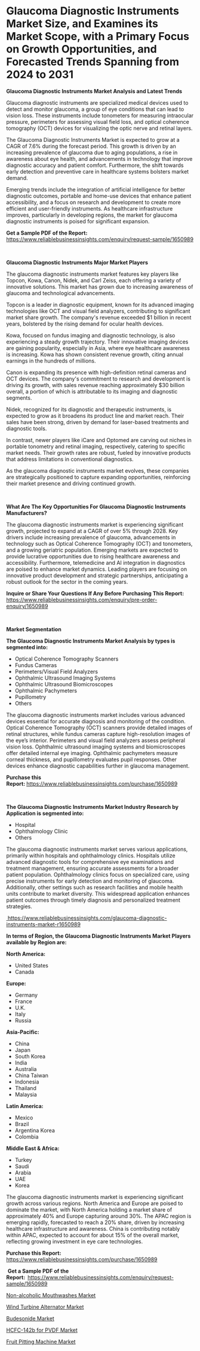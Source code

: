 <p><h1>Glaucoma Diagnostic Instruments Market Size, and Examines its Market Scope, with a Primary Focus on Growth Opportunities, and Forecasted Trends Spanning from 2024 to 2031</h1></p><p><strong>Glaucoma Diagnostic Instruments Market Analysis and Latest Trends</strong></p>
<p><p>Glaucoma diagnostic instruments are specialized medical devices used to detect and monitor glaucoma, a group of eye conditions that can lead to vision loss. These instruments include tonometers for measuring intraocular pressure, perimeters for assessing visual field loss, and optical coherence tomography (OCT) devices for visualizing the optic nerve and retinal layers. </p><p>The Glaucoma Diagnostic Instruments Market is expected to grow at a CAGR of 7.6% during the forecast period. This growth is driven by an increasing prevalence of glaucoma due to aging populations, a rise in awareness about eye health, and advancements in technology that improve diagnostic accuracy and patient comfort. Furthermore, the shift towards early detection and preventive care in healthcare systems bolsters market demand. </p><p>Emerging trends include the integration of artificial intelligence for better diagnostic outcomes, portable and home-use devices that enhance patient accessibility, and a focus on research and development to create more efficient and user-friendly instruments. As healthcare infrastructure improves, particularly in developing regions, the market for glaucoma diagnostic instruments is poised for significant expansion.</p></p>
<p><strong>Get a Sample PDF of the Report:&nbsp;</strong> <a href="https://www.reliablebusinessinsights.com/enquiry/request-sample/1650989?utm_campaign=39&utm_medium=2&utm_source=Github&utm_content=ia&utm_term=03102024&utm_id=glaucoma-diagnostic-instruments">https://www.reliablebusinessinsights.com/enquiry/request-sample/1650989</a></p>
<p>&nbsp;</p>
<p><strong>Glaucoma Diagnostic Instruments Major Market Players</strong></p>
<p><p>The glaucoma diagnostic instruments market features key players like Topcon, Kowa, Canon, Nidek, and Carl Zeiss, each offering a variety of innovative solutions. This market has grown due to increasing awareness of glaucoma and technological advancements.</p><p>Topcon is a leader in diagnostic equipment, known for its advanced imaging technologies like OCT and visual field analyzers, contributing to significant market share growth. The company's revenue exceeded $1 billion in recent years, bolstered by the rising demand for ocular health devices.</p><p>Kowa, focused on fundus imaging and diagnostic technology, is also experiencing a steady growth trajectory. Their innovative imaging devices are gaining popularity, especially in Asia, where eye healthcare awareness is increasing. Kowa has shown consistent revenue growth, citing annual earnings in the hundreds of millions.</p><p>Canon is expanding its presence with high-definition retinal cameras and OCT devices. The company's commitment to research and development is driving its growth, with sales revenue reaching approximately $30 billion overall, a portion of which is attributable to its imaging and diagnostic segments.</p><p>Nidek, recognized for its diagnostic and therapeutic instruments, is expected to grow as it broadens its product line and market reach. Their sales have been strong, driven by demand for laser-based treatments and diagnostic tools.</p><p>In contrast, newer players like iCare and Optomed are carving out niches in portable tonometry and retinal imaging, respectively, catering to specific market needs. Their growth rates are robust, fueled by innovative products that address limitations in conventional diagnostics.</p><p>As the glaucoma diagnostic instruments market evolves, these companies are strategically positioned to capture expanding opportunities, reinforcing their market presence and driving continued growth.</p></p>
<p>&nbsp;</p>
<p><strong>What Are The Key Opportunities For Glaucoma Diagnostic Instruments Manufacturers?</strong></p>
<p><p>The glaucoma diagnostic instruments market is experiencing significant growth, projected to expand at a CAGR of over 5% through 2028. Key drivers include increasing prevalence of glaucoma, advancements in technology such as Optical Coherence Tomography (OCT) and tonometers, and a growing geriatric population. Emerging markets are expected to provide lucrative opportunities due to rising healthcare awareness and accessibility. Furthermore, telemedicine and AI integration in diagnostics are poised to enhance market dynamics. Leading players are focusing on innovative product development and strategic partnerships, anticipating a robust outlook for the sector in the coming years.</p></p>
<p><strong>Inquire or Share Your Questions If Any Before Purchasing This Report:</strong> <a href="https://www.reliablebusinessinsights.com/enquiry/pre-order-enquiry/1650989?utm_campaign=39&utm_medium=2&utm_source=Github&utm_content=ia&utm_term=03102024&utm_id=glaucoma-diagnostic-instruments">https://www.reliablebusinessinsights.com/enquiry/pre-order-enquiry/1650989</a></p>
<p>&nbsp;</p>
<p><strong>Market Segmentation</strong></p>
<p><strong>The Glaucoma Diagnostic Instruments Market Analysis by types is segmented into:</strong></p>
<p><ul><li>Optical Coherence Tomography Scanners</li><li>Fundus Cameras</li><li>Perimeters/Visual Field Analyzers</li><li>Ophthalmic Ultrasound Imaging Systems</li><li>Ophthalmic Ultrasound Biomicroscopes</li><li>Ophthalmic Pachymeters</li><li>Pupillometry</li><li>Others</li></ul></p>
<p><p>The glaucoma diagnostic instruments market includes various advanced devices essential for accurate diagnosis and monitoring of the condition. Optical Coherence Tomography (OCT) scanners provide detailed images of retinal structures, while fundus cameras capture high-resolution images of the eye’s interior. Perimeters and visual field analyzers assess peripheral vision loss. Ophthalmic ultrasound imaging systems and biomicroscopes offer detailed internal eye imaging. Ophthalmic pachymeters measure corneal thickness, and pupillometry evaluates pupil responses. Other devices enhance diagnostic capabilities further in glaucoma management.</p></p>
<p><strong>Purchase this Report:&nbsp;</strong><a href="https://www.reliablebusinessinsights.com/purchase/1650989?utm_campaign=39&utm_medium=2&utm_source=Github&utm_content=ia&utm_term=03102024&utm_id=glaucoma-diagnostic-instruments">https://www.reliablebusinessinsights.com/purchase/1650989</a></p>
<p>&nbsp;</p>
<p><strong>The Glaucoma Diagnostic Instruments Market Industry Research by Application is segmented into:</strong></p>
<p><ul><li>Hospital</li><li>Ophthalmology Clinic</li><li>Others</li></ul></p>
<p><p>The glaucoma diagnostic instruments market serves various applications, primarily within hospitals and ophthalmology clinics. Hospitals utilize advanced diagnostic tools for comprehensive eye examinations and treatment management, ensuring accurate assessments for a broader patient population. Ophthalmology clinics focus on specialized care, using precise instruments for early detection and monitoring of glaucoma. Additionally, other settings such as research facilities and mobile health units contribute to market diversity. This widespread application enhances patient outcomes through timely diagnosis and personalized treatment strategies.</p></p>
<p><a href="https://www.reliablebusinessinsights.com/glaucoma-diagnostic-instruments-market-r1650989?utm_campaign=39&utm_medium=2&utm_source=Github&utm_content=ia&utm_term=03102024&utm_id=glaucoma-diagnostic-instruments">&nbsp;https://www.reliablebusinessinsights.com/glaucoma-diagnostic-instruments-market-r1650989</a></p>
<p><strong>In terms of Region, the Glaucoma Diagnostic Instruments Market Players available by Region are:</strong></p>
<p>
    <p> <strong> North America: </strong>
        <ul>
            <li>United States</li>
            <li>Canada</li>
        </ul>
        </p> 
    <p> <strong> Europe: </strong>
        <ul>
            <li>Germany</li>
            <li>France</li>
            <li>U.K.</li>
            <li>Italy</li>
            <li>Russia</li>
        </ul>
        </p> 
    <p> <strong> Asia-Pacific: </strong>
        <ul>
            <li>China</li>
            <li>Japan</li>
            <li>South Korea</li>
            <li>India</li>
            <li>Australia</li>
            <li>China Taiwan</li>
            <li>Indonesia</li>
            <li>Thailand</li>
            <li>Malaysia</li>
        </ul>
        </p> 
    <p> <strong> Latin America: </strong>
        <ul>
            <li>Mexico</li>
            <li>Brazil</li>
            <li>Argentina Korea</li>
            <li>Colombia</li>
        </ul>
        </p> 
    <p> <strong> Middle East & Africa: </strong>
        <ul>
            <li>Turkey</li>
            <li>Saudi</li>
            <li>Arabia</li>
            <li>UAE</li>
            <li>Korea</li>
        </ul>
    </p>
    </p>
<p><p>The glaucoma diagnostic instruments market is experiencing significant growth across various regions. North America and Europe are poised to dominate the market, with North America holding a market share of approximately 40% and Europe capturing around 30%. The APAC region is emerging rapidly, forecasted to reach a 20% share, driven by increasing healthcare infrastructure and awareness. China is contributing notably within APAC, expected to account for about 15% of the overall market, reflecting growing investment in eye care technologies.</p></p>
<p><strong>Purchase this Report: </strong><a href="https://www.reliablebusinessinsights.com/purchase/1650989?utm_campaign=39&utm_medium=2&utm_source=Github&utm_content=ia&utm_term=03102024&utm_id=glaucoma-diagnostic-instruments">https://www.reliablebusinessinsights.com/purchase/1650989</a></p>
<p>&nbsp;<strong>Get a Sample PDF of the Report:&nbsp;&nbsp;</strong><a href="https://www.reliablebusinessinsights.com/enquiry/request-sample/1650989?utm_campaign=39&utm_medium=2&utm_source=Github&utm_content=ia&utm_term=03102024&utm_id=glaucoma-diagnostic-instruments">https://www.reliablebusinessinsights.com/enquiry/request-sample/1650989</a></p>
<p><strong></strong></p>
<p><p><a href="https://github.com/tacitam515l/Market-Research-Report-List-1/blob/main/non-alcoholic-mouthwashes-market.md?utm_campaign=39&utm_medium=2&utm_source=Github&utm_content=ia&utm_term=03102024&utm_id=glaucoma-diagnostic-instruments">Non-alcoholic Mouthwashes Market</a></p><p><a href="https://issuu.com/reportprime-2/docs/wind-turbine-alternator-market-size_a133b9a2f53eb2?utm_campaign=39&utm_medium=2&utm_source=Github&utm_content=ia&utm_term=03102024&utm_id=glaucoma-diagnostic-instruments">Wind Turbine Alternator Market</a></p><p><a href="https://www.linkedin.com/pulse/exploring-budesonide-market-dynamics-revenue-analysis-erxkc?utm_campaign=39&utm_medium=2&utm_source=Github&utm_content=ia&utm_term=03102024&utm_id=glaucoma-diagnostic-instruments">Budesonide Market</a></p><p><a href="https://github.com/KejsiLoshi121/Market-Research-Report-List-1/blob/main/hcfc-142b-for-pvdf-market.md?utm_campaign=39&utm_medium=2&utm_source=Github&utm_content=ia&utm_term=03102024&utm_id=glaucoma-diagnostic-instruments">HCFC-142b for PVDF Market</a></p><p><a href="https://issuu.com/reportprime-2/docs/fruit-pitting-machine-market-size-2_5ba1af9a32b084?utm_campaign=39&utm_medium=2&utm_source=Github&utm_content=ia&utm_term=03102024&utm_id=glaucoma-diagnostic-instruments">Fruit Pitting Machine Market</a></p></p>